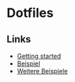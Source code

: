 # Dotfiles

## Links

- [Getting started](https://driesvints.com/blog/getting-started-with-dotfiles/)
- [Beispiel](https://github.com/driesvints/dotfiles)
- [Weitere Beispiele](http://dotfiles.github.io/)